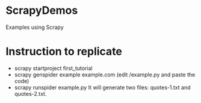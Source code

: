 # ScrapyDemos
Examples using Scrapy


# Instruction to replicate
- scrapy startproject first_tutorial
- scrapy genspider example example.com
(edit /example.py and paste the code)
- scrapy runspider example.py
It will generate two files: quotes-1.txt and quotes-2.txt.